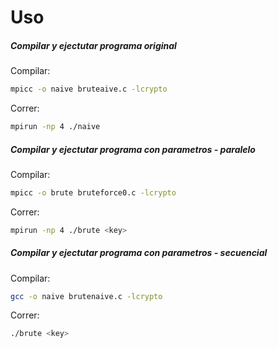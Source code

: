 # Uso

##### Compilar y ejectutar programa original

Compilar:
```bash
mpicc -o naive bruteaive.c -lcrypto
```

Correr:
```bash
mpirun -np 4 ./naive
```

##### Compilar y ejectutar programa con parametros - paralelo

Compilar:
```bash
mpicc -o brute bruteforce0.c -lcrypto
```

Correr:
```bash
mpirun -np 4 ./brute <key>
```

##### Compilar y ejectutar programa con parametros - secuencial

Compilar:
```bash
gcc -o naive brutenaive.c -lcrypto
```

Correr:
```bash
./brute <key>
```